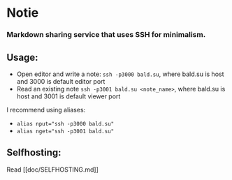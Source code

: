 # Notie
### Markdown sharing service that uses SSH for minimalism.

## Usage:
- Open editor and write a note: ```ssh -p3000 bald.su```, where bald.su is host and 3000 is default editor port
- Read an existing note ```ssh -p3001 bald.su <note_name>```, where bald.su is host and 3001 is default viewer port

I recommend using aliases:
- ```alias nput="ssh -p3000 bald.su"```
- ```alias nget="ssh -p3001 bald.su"```

## Selfhosting:
Read [[doc/SELFHOSTING.md]]
